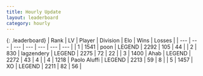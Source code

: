 ```yaml
---
title: Hourly Update
layout: leaderboard
category: hourly
---
```


{: .leaderboard}
| Rank | LV | Player | Division | Elo | Wins | Losses |
| --- | --- | --- | --- | --- | --- | --- |
| <span data-change="0">1</span> | 1541 | <span title="ID: 540690">poon</span> | LEGEND | <span data-change="0">2292</span> | <span data-change="0">105</span> | <span data-change="0">44</span> |
| <span data-change="0">2</span> | 830 | <span title="ID: 628282">lagzendery</span> | LEGEND | <span data-change="0">2275</span> | <span data-change="0">72</span> | <span data-change="0">22</span> |
| <span data-change="0">3</span> | 1400 | <span title="ID: 402846">Ahab</span> | LEGEND | <span data-change="0">2272</span> | <span data-change="0">43</span> | <span data-change="0">4</span> |
| <span data-change="0">4</span> | 1218 | <span title="ID: 512212">Paolo Aluffi</span> | LEGEND | <span data-change="0">2213</span> | <span data-change="0">59</span> | <span data-change="0">8</span> |
| <span data-change="0">5</span> | 1457 | <span title="ID: 692745">XO</span> | LEGEND | <span data-change="0">2211</span> | <span data-change="0">82</span> | <span data-change="0">56</span> |